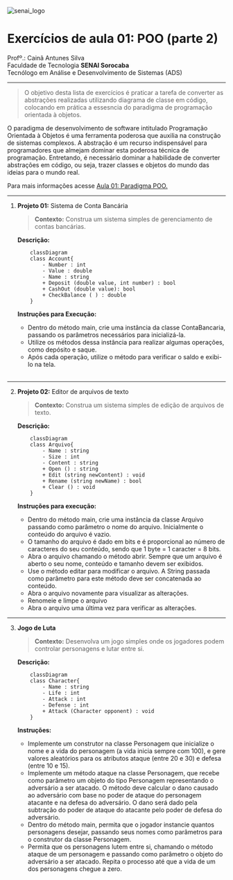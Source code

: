 ![senai_logo](https://transparencia.sp.senai.br/Content/img/logo-senai.png)

# Exercícios de aula 01: POO (parte 2)

Profº.: Cainã Antunes Silva  
Faculdade de Tecnologia **SENAI Sorocaba**  
Tecnólogo em Análise e Desenvolvimento de Sistemas (ADS)
___


> O objetivo desta lista de exercícios é praticar a tarefa de converter as abstrações realizadas utilizando diagrama de classe em código, colocando em prática a essesncia do paradigma de programação orientada à objetos.  

O paradigma de desenvolvimento de software intitulado Programação Orientada à Objetos é uma ferramenta poderosa que auxilia na construção de sistemas complexos. A abstração é um recurso indispensável para programadores que almejam dominar esta poderosa técnica de programação. Entretando, é necessário dominar a habilidade de converter abstrações em código, ou seja, trazer classes e objetos do mundo das ideias para o mundo real.

Para mais informações acesse [Aula 01: Paradigma POO.](https://cainaantunes.notion.site/Aula-01-Paradigma-POO-23fbde521b3b80149a11f08e9d1eac02?source=copy_link)

***

1. **Projeto 01:** Sistema de Conta Bancária
    <br>
    >**Contexto:** Construa um sistema simples de gerenciamento de contas bancárias.
    
    **Descrição:**
    ```mermaid
        classDiagram
        class Account{
            - Number : int
            - Value : double
            - Name : string
            + Deposit (double value, int number) : bool
            + CashOut (double value): bool
            + CheckBalance ( ) : double
        }
    ```
    
    **Instruções para Execução:**
    * Dentro do método main, crie uma instância da classe ContaBancaria, passando os parâmetros necessários para inicializá-la.
    * Utilize os métodos dessa instância para realizar algumas operações, como depósito e saque.
    * Após cada operação, utilize o método para verificar o saldo e exibi-lo na tela.
    <br>

***

2. **Projeto 02:** Editor de arquivos de texto
    <br>
    >**Contexto:** Construa um sistema simples de edição de arquivos de texto.

    **Descrição:**
    ```mermaid
        classDiagram
        class Arquivo{
            - Name : string
            - Size : int
            - Content : string
            + Open () : string
            + Edit (string newContent) : void
            + Rename (string newName) : bool
            + Clear () : void
        }
    ```

    **Instruções para execução:**
    * Dentro do método main, crie uma instância da classe Arquivo passando como parâmetro o nome do arquivo. Inicialmente o conteúdo do arquivo é vazio.
    * O tamanho do arquivo é dado em bits e é proporcional ao número de caracteres do seu conteúdo, sendo que 1 byte = 1 caracter = 8 bits.
    * Abra o arquivo chamando o método abrir. Sempre que um arquivo é aberto o seu nome, conteúdo e tamanho devem ser exibidos.
    * Use o método editar para modificar o arquivo. A String passada como parâmetro para este método deve ser concatenada ao conteúdo.
    * Abra o arquivo novamente para visualizar as alterações.
    * Renomeie e limpe o arquivo
    * Abra o arquivo uma última vez para verificar as alterações.

***

3. **Jogo de Luta**
    <br>
    >**Contexto:** Desenvolva um jogo simples onde os jogadores podem controlar personagens e lutar entre si.
    
    **Descrição:**
    ```mermaid
        classDiagram
        class Character{
            - Name : string
            - Life : int
            - Attack : int
            - Defense : int
            + Attack (Character opponent) : void
        }
    ```
    
    **Instruções:**
    * Implemente um construtor na classe Personagem que inicialize o nome e a vida do personagem (a vida inicia sempre com 100), e gere valores aleatórios para os atributos ataque (entre 20 e 30) e defesa (entre 10 e 15).
    * Implemente um método ataque na classe Personagem, que recebe como parâmetro um objeto do tipo Personagem representando o adversário a ser atacado. O método deve calcular o dano causado ao adversário com base no poder de ataque do personagem atacante e na defesa do adversário. O dano será dado pela subtração do poder de ataque do atacante pelo poder de defesa do adversário.
    * Dentro do método main, permita que o jogador instancie quantos personagens desejar, passando seus nomes como parâmetros para o construtor da classe Personagem.
    * Permita que os personagens lutem entre si, chamando o método ataque de um personagem e passando como parâmetro o objeto do adversário a ser atacado. Repita o processo até que a vida de um dos personagens chegue a zero.